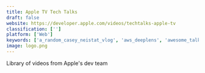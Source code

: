 ```yaml
---
title: Apple TV Tech Talks
draft: false 
website: https://developer.apple.com/videos/techtalks-apple-tv
classification: ['']
platform: ['Web']
keywords: ['a_random_casey_neistat_vlog', 'aws_deeplens', 'awesome_talks', 'dailydrip', 'designer_news', 'devtube', 'keras', 'netlodge', 'neverthink_tv', 'realtalk', 'sessions_by_pusher', 'sketch_repo', 'spectacle_v0_(previously_startup-videos)', 'startuptalks', 'swifty', 'ted', 'the_1-hour_ui_audit', 'the_random_vee', 'the_startup_playbook', 'ux-app', 'vooza']
image: logo.png
---
```

Library of videos from Apple's dev team
